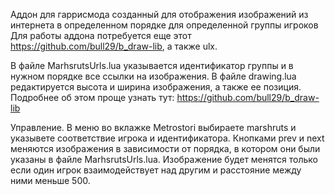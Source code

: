 Аддон для гаррисмода созданный для отображения изображений из интернета в определенном порядке для определенной группы игроков
Для работы аддона потребуется еще этот https://github.com/bull29/b_draw-lib, а также ulx.

В файле MarhsrutsUrls.lua указывается идентификатор группы и в нужном порядке все ссылки на изображения.
В файле drawing.lua редактируется высота и ширина изображения, а также ее позиция. Подробнее об этом проще узнать тут: https://github.com/bull29/b_draw-lib


Управление. В меню во вклажке Metrostori выбираете marshruts и указывете соответствие игрока и идентификатора. Кнопками prev и next меняются изображения в зависимости от порядка, в котором они были указаны в файле MarhsrutsUrls.lua. Изображение будет менятся только если один игрок взаимодействует над другим и расстояние между ними меньше 500.
